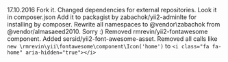 17.10.2016
Fork it.
Changed dependencies for external repositories. Look it in composer.json
Add it to packagist by zabachok/yii2-adminlte for installing by composer.
Rewrite all namespaces to @vendor\zabachok from @vendor/almasaeed2010. Sorry :)
Removed rmrevin/yii2-fontawesome component. Added sersid/yii2-font-awesome-asset.
Removed all calls like `new \rmrevin\yii\fontawesome\component\Icon('home')` to `<i class="fa fa-home" aria-hidden="true"></i>`

